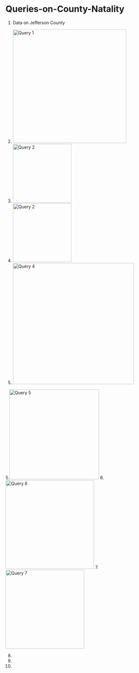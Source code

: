 # Queries-on-County-Natality
1. Data on Jefferson County
2. <img width="370" alt="Query 1" src="https://user-images.githubusercontent.com/100989741/156872896-dd2d2c31-b447-4a0d-924a-5f8c74bb42de.png">

2. <img width="191" alt="Query 2" src="https://user-images.githubusercontent.com/100989741/156873045-041876eb-87cd-4e02-9b8b-da5318105fdd.png">
3. <img width="191" alt="Query 2" src="https://user-images.githubusercontent.com/100989741/156873161-1c28fb23-03dd-4370-a6df-3ee923d2a0de.png">
4. <img width="395" alt="Query 4" src="https://user-images.githubusercontent.com/100989741/156873285-ec88a369-1b16-477c-92d4-cb4603196b80.png">
5.<img width="293" alt="Query 5" src="https://user-images.githubusercontent.com/100989741/156873506-c4ff52f8-e824-4f47-a8f5-fc89842dc035.png">
6. <img width="289" alt="Query 6" src="https://user-images.githubusercontent.com/100989741/156873650-17863383-ad26-4261-b340-976248c0f90f.png">
7.<img width="257" alt="Query 7" src="https://user-images.githubusercontent.com/100989741/156873764-275222c0-e456-4ccd-abf2-36a88678674a.png">

8.
9.
10.

